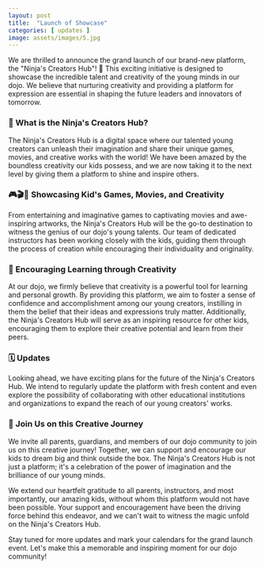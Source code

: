 ```yaml
---
layout: post
title:  "Launch of Showcase"
categories: [ updates ]
image: assets/images/5.jpg
---
```


We are thrilled to announce the grand launch of our brand-new platform, the "Ninja's Creators Hub"! 🎈 This exciting initiative is designed to showcase the incredible talent and creativity of the young minds in our dojo. We believe that nurturing creativity and providing a platform for expression are essential in shaping the future leaders and innovators of tomorrow.

### 🌟 What is the Ninja's Creators Hub?

The Ninja's Creators Hub is a digital space where our talented young creators can unleash their imagination and share their unique games, movies, and creative works with the world! We have been amazed by the boundless creativity our kids possess, and we are now taking it to the next level by giving them a platform to shine and inspire others.

### 🎮🎬🎨 Showcasing Kid's Games, Movies, and Creativity

From entertaining and imaginative games to captivating movies and awe-inspiring artworks, the Ninja's Creators Hub will be the go-to destination to witness the genius of our dojo's young talents. Our team of dedicated instructors has been working closely with the kids, guiding them through the process of creation while encouraging their individuality and originality.

### 🌈 Encouraging Learning through Creativity

At our dojo, we firmly believe that creativity is a powerful tool for learning and personal growth. By providing this platform, we aim to foster a sense of confidence and accomplishment among our young creators, instilling in them the belief that their ideas and expressions truly matter. Additionally, the Ninja's Creators Hub will serve as an inspiring resource for other kids, encouraging them to explore their creative potential and learn from their peers.

### 🗓️ Updates

Looking ahead, we have exciting plans for the future of the Ninja's Creators Hub. We intend to regularly update the platform with fresh content and even explore the possibility of collaborating with other educational institutions and organizations to expand the reach of our young creators' works.

### 🤝 Join Us on this Creative Journey

We invite all parents, guardians, and members of our dojo community to join us on this creative journey! Together, we can support and encourage our kids to dream big and think outside the box. The Ninja's Creators Hub is not just a platform; it's a celebration of the power of imagination and the brilliance of our young minds.

We extend our heartfelt gratitude to all parents, instructors, and most importantly, our amazing kids, without whom this platform would not have been possible. Your support and encouragement have been the driving force behind this endeavor, and we can't wait to witness the magic unfold on the Ninja's Creators Hub.

Stay tuned for more updates and mark your calendars for the grand launch event. Let's make this a memorable and inspiring moment for our dojo community!